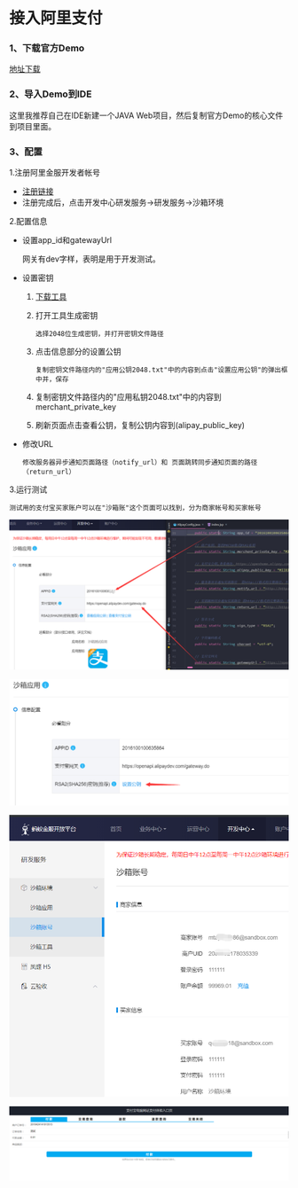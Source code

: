 # 接入阿里支付

### 1、下载官方Demo

[地址下载](https://docs.open.alipay.com/270/106291/)

### 2、导入Demo到IDE

这里我推荐自己在IDE新建一个JAVA Web项目，然后复制官方Demo的核心文件到项目里面。

### 3、配置

1.注册阿里金服开发者帐号

* [注册链接](https://open.alipay.com)
* 注册完成后，点击开发中心研发服务-&gt;研发服务-&gt;沙箱环境

2.配置信息

* 设置app\_id和gatewayUrl

  网关有dev字样，表明是用于开发测试。

* 设置密钥
  1. [下载工具](https://docs.open.alipay.com/291/105971)
  2. 打开工具生成密钥

     `选择2048位生成密钥，并打开密钥文件路径`

  3. 点击信息部分的设置公钥

     `复制密钥文件路径内的"应用公钥2048.txt"中的内容到点击"设置应用公钥"的弹出框中并，保存`

  4. 复制密钥文件路径内的"应用私钥2048.txt"中的内容到merchant\_private\_key
  5. 刷新页面点击查看公钥，复制公钥内容到\(alipay\_public\_key\)
* 修改URL

  `修改服务器异步通知页面路径（notify_url）和 页面跳转同步通知页面的路径（return_url）`

3.运行测试

`测试用的支付宝买家账户可以在"沙箱账"这个页面可以找到，分为商家帐号和买家帐号`

![](../.gitbook/assets/1%20%281%29.png)

![](../.gitbook/assets/zfb2.png)

![](../.gitbook/assets/sjmj.png)

![](../.gitbook/assets/res.png)

